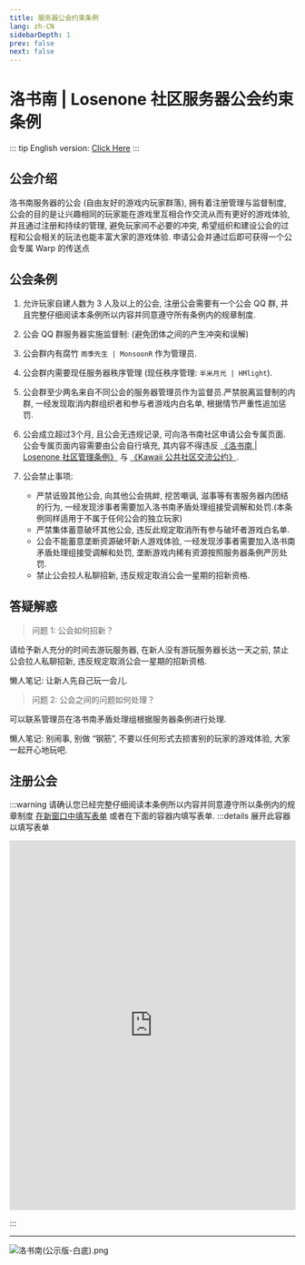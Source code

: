 ```yaml
---
title: 服务器公会约束条例
lang: zh-CN
sidebarDepth: 1
prev: false
next: false
---
```


# 洛书南 | Losenone 社区服务器公会约束条例

::: tip
English version: [Click Here](/en/docs/public_files/guild_rules.md)
:::

## 公会介绍

洛书南服务器的公会 (自由友好的游戏内玩家群落), 拥有着注册管理与监督制度, 公会的目的是让兴趣相同的玩家能在游戏里互相合作交流从而有更好的游戏体验, 并且通过注册和持续的管理, 避免玩家间不必要的冲突, 希望组织和建设公会的过程和公会相关的玩法也能丰富大家的游戏体验. 申请公会并通过后即可获得一个公会专属 Warp 的传送点

## 公会条例

1. 允许玩家自建人数为 3 人及以上的公会, 注册公会需要有一个公会 QQ 群, 并且完整仔细阅读本条例所以内容并同意遵守所有条例内的规章制度.

2. 公会 QQ 群服务器实施监督制: (避免团体之间的产生冲突和误解)

3. 公会群内有腐竹 `雨季先生 | MonsoonR` 作为管理员.

4. 公会群内需要现任服务器秩序管理 (现任秩序管理: `半米月光 | HMlight`).

5. 公会群至少两名来自不同公会的服务器管理员作为监督员.严禁脱离监督制的内群, 一经发现取消内群组织者和参与者游戏内白名单, 根据情节严重性追加惩罚.

6. 公会成立超过3个月, 且公会无违规记录, 可向洛书南社区申请公会专属页面. 公会专属页面内容需要由公会自行填充, 其内容不得违反 [《洛书南 | Losenone 社区管理条例》](./moderation_rules.md) 与 [《Kawaii 公共社区交流公约》](https://kawaii.yaasasi.cn/).

7. 公会禁止事项:

   - 严禁诋毁其他公会, 向其他公会挑衅, 挖苦嘲讽, 滋事等有害服务器内团结的行为, 一经发现涉事者需要加入洛书南矛盾处理组接受调解和处罚.(本条例同样适用于不属于任何公会的独立玩家)
   - 严禁集体蓄意破坏其他公会, 违反此规定取消所有参与破坏者游戏白名单.
   - 公会不能蓄意垄断资源破坏新人游戏体验, 一经发现涉事者需要加入洛书南矛盾处理组接受调解和处罚, 垄断游戏内稀有资源按照服务器条例严厉处罚.
   - 禁止公会拉人私聊招新, 违反规定取消公会一星期的招新资格.

## 答疑解惑

> 问题 1: 公会如何招新？

请给予新人充分的时间去游玩服务器, 在新人没有游玩服务器长达一天之前, 禁止公会拉人私聊招新, 违反规定取消公会一星期的招新资格.

懒人笔记: 让新人先自己玩一会儿.

> 问题 2: 公会之间的问题如何处理？

可以联系管理员在洛书南矛盾处理组根据服务器条例进行处理.

懒人笔记: 别闹事, 别做 “钢筋”, 不要以任何形式去损害别的玩家的游戏体验, 大家一起开心地玩吧.

## 注册公会

:::warning 请确认您已经完整仔细阅读本条例所以内容并同意遵守所以条例内的规章制度
[在新窗口中填写表单](https://shimo.im/forms/913JVnM1pLiD6R3E/fill) 或者在下面的容器内填写表单.
:::details 展开此容器以填写表单

<iframe src="https://shimo.im/forms/913JVnM1pLiD6R3E/fill" frameborder="0" scrolling="yes" width="100%" height="650px"></iframe>

:::

---

![洛书南(公示版-白底).png](https://pic.baixiongz.com/uploads/2021/01/25/95c3132bee345.png)

